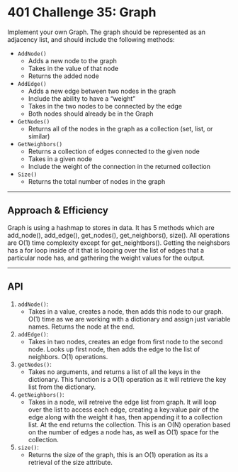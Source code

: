 # 401 Challenge 35: Graph

Implement your own Graph. The graph should be represented as an adjacency list, and should include the following methods:

- `AddNode()`
  - Adds a new node to the graph
  - Takes in the value of that node
  - Returns the added node
- `AddEdge()`
  - Adds a new edge between two nodes in the graph
  - Include the ability to have a “weight”
  - Takes in the two nodes to be connected by the edge
  - Both nodes should already be in the Graph
- `GetNodes()`
  - Returns all of the nodes in the graph as a collection (set, list, or similar)
- `GetNeighbors()`
  - Returns a collection of edges connected to the given node
  - Takes in a given node
  - Include the weight of the connection in the returned collection
- `Size()`
  - Returns the total number of nodes in the graph

---

## Approach & Efficiency

Graph is using a hashmap to stores in data. It has 5 methods which are add_node(), add_edge(), get_nodes(), get_neighbors(), size(). All operations are O(1) time complexity except for get_neightbors(). Getting the neighsbors has a for loop inside of it that is looping over the list of edges that a particular node has, and gathering the weight values for the output.

---

## API

1. `addNode()`:
    - Takes in a value, creates a node, then adds this node to our graph. O(1) time as we are working with a dictionary and assign just variable names. Returns the node at the end.
2. `addEdge()`:
    - Takes in two nodes, creates an edge from first node to the second node. Looks up first node, then adds the edge to the list of neighbors. O(1) operations.
3. `getNodes()`:
    - Takes no arguments, and returns a list of all the keys in the dictionary. This function is a O(1) operation as it will retrieve the key list from the dictionary.
4. `getNeighbors()`:
    - Takes in a node, will retreive the edge list from graph. It will loop over the list to access each edge, creating a key:value pair of the edge along with the weight it has, then appending it to a collection list. At the end returns the collection. This is an O(N) operation based on the number of edges a node has, as well as O(1) space for the collection.
5. `size()`:
    - Returns the size of the graph, this is an O(1) operation as its a retrieval of the size attribute.

